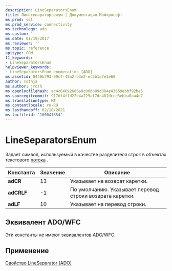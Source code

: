 ```yaml
---
description: LineSeparatorsEnum
title: Линесепараторсенум | Документация Майкрософт
ms.prod: sql
ms.prod_service: connectivity
ms.technology: ado
ms.custom: ''
ms.date: 01/19/2017
ms.reviewer: ''
ms.topic: reference
apitype: COM
f1_keywords:
- LineSeparatorsEnum
helpviewer_keywords:
- LineSeparatorsEnum enumeration [ADO]
ms.assetid: 0440b793-99c7-49a2-b3e2-ec5b1a7e3e60
author: rothja
ms.author: jroth
ms.openlocfilehash: ac4c64692686a9c00db09d884e43669ebbf92be5
ms.sourcegitcommit: 917df4ffd22e4a229af7dc481dcce3ebba0aa4d7
ms.translationtype: MT
ms.contentlocale: ru-RU
ms.lasthandoff: 02/10/2021
ms.locfileid: "100041854"
---
```

# <a name="lineseparatorsenum"></a>LineSeparatorsEnum
Задает символ, используемый в качестве разделителя строк в объектах текстового [потока](./stream-object-ado.md) .  
  
|Константа|Значение|Описание|  
|--------------|-----------|-----------------|  
|**adCR**|13|Указывает на возврат каретки.|  
|**adCRLF**|-1|По умолчанию. Указывает перевод строки возврата каретки.|  
|**adLF**|10|Указывает на перевод строки.|  
  
## <a name="adowfc-equivalent"></a>Эквивалент ADO/WFC  
 Эти константы не имеют эквивалентов ADO/WFC.  
  
## <a name="applies-to"></a>Применение  
 [Свойство LineSeparator (ADO)](./lineseparator-property-ado.md)